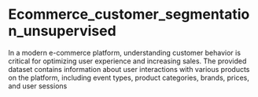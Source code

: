 # Ecommerce_customer_segmentation_unsupervised
In a modern e-commerce platform, understanding customer behavior is critical for optimizing user experience and increasing sales. The provided dataset contains information about user interactions with various products on the platform, including event types, product categories, brands, prices, and user sessions
